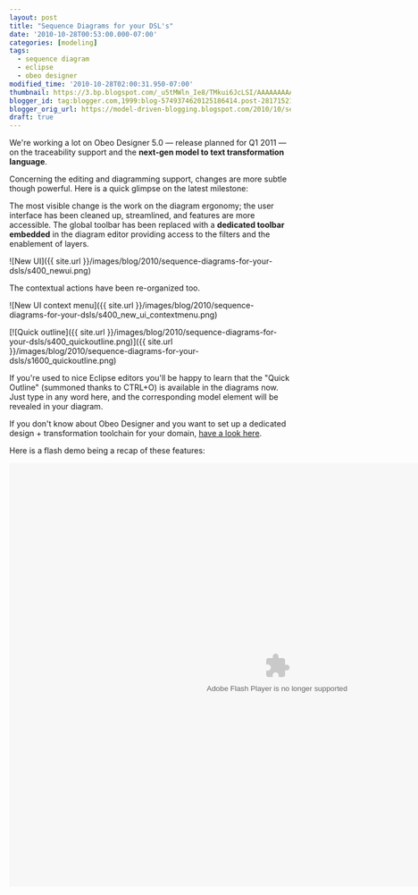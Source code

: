 ```yaml
---
layout: post
title: "Sequence Diagrams for your DSL's"
date: '2010-10-28T00:53:00.000-07:00'
categories: [modeling]
tags:
  - sequence diagram
  - eclipse
  - obeo designer
modified_time: '2010-10-28T02:00:31.950-07:00'
thumbnail: https://3.bp.blogspot.com/_u5tMWln_Ie8/TMkui6JcLSI/AAAAAAAAAZA/AWrfJ-jKimA/s72-c/newui.png
blogger_id: tag:blogger.com,1999:blog-5749374620125186414.post-2817152112629443534
blogger_orig_url: https://model-driven-blogging.blogspot.com/2010/10/sequence-diagrams-for-your-dsls.html
draft: true
---
```


We're working a lot on Obeo Designer 5.0 — release planned for Q1 2011 — on the traceability support and the **next-gen model to text transformation language**.

Concerning the editing and diagramming support, changes are more subtle though powerful. Here is a quick glimpse on the latest milestone:

The most visible change is the work on the diagram ergonomy; the user interface has been cleaned up, streamlined, and features are more accessible. The global toolbar has been replaced with a **dedicated toolbar embedded** in the diagram editor providing access to the filters and the enablement of layers.

![New UI]({{ site.url }}/images/blog/2010/sequence-diagrams-for-your-dsls/s400_newui.png)

The contextual actions have been re-organized too.

![New UI context menu]({{ site.url }}/images/blog/2010/sequence-diagrams-for-your-dsls/s400_new_ui_contextmenu.png)

[![Quick outline]({{ site.url }}/images/blog/2010/sequence-diagrams-for-your-dsls/s400_quickoutline.png)]({{ site.url }}/images/blog/2010/sequence-diagrams-for-your-dsls/s1600_quickoutline.png)

If you're used to nice Eclipse editors you'll be happy to learn that the "Quick Outline" (summoned thanks to CTRL+O) is available in the diagrams now. Just type in any word here, and the corresponding model element will be revealed in your diagram.

If you don't know about Obeo Designer and you want to set up a dedicated design + transformation toolchain for your domain, [have a look here](https://www.obeosoft.com/fr/pages/obeo-designer/).

Here is a flash demo being a recap of these features:

<embed src="https://sites.google.com/site/modeldrivenblogging/sequence-DSL-andUIChanges.swf" width="959" height="758" quality="low" loop="false" type="application/x-shockwave-flash" pluginspage="https://www.macromedia.com/shockwave/download/index.cgi?P1_Prod_Version=ShockwaveFlash"></embed>

